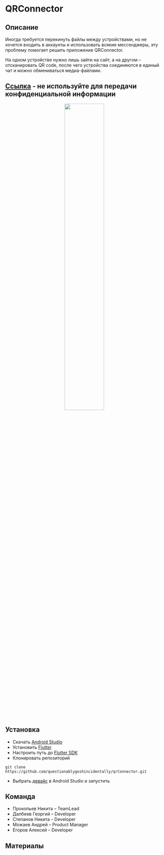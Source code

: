 # QRConnector
## Описание
Иногда требуется перекинуть файлы между устройствами, но не хочется входить в аккаунты и использовать всякие мессенджеры, эту проблему помогает решить приложение QRConnector.

На одном устройстве нужно лишь зайти на сайт, а на другом – отсканировать QR code, после чего устройства соединяются в единый чат и можно обмениваться медиа-файлами.

## [Ссылка](https://qrconnector-1d4d0.web.app/) - не используйте для передачи конфиденциальной информации
<p align="center">
<img src=https://github.com/questionablygoshincidentally/qrConnector/assets/54811112/b81bae05-3e26-4a68-91a2-31e162166f06 width="50%" height="50%">
</p>

## Установка
- Скачать [Android Studio](https://developer.android.com/studio)
- Установить [Flutter](https://hrk-flutter-website.web.app/docs/get-started/install)
- Настроить путь до [Flutter SDK](https://codelab.pro/ustanovka-i-nastrojka-flutter-v-android-studio/)
- Клонировать репозиторий
```
git clone https://github.com/questionablygoshincidentally/qrConnector.git
```
- Выбрать [девайс](https://scienceoxygen.com/how-do-i-select-a-device-in-android-studio/) в Android Studio и запустить

## Команда
- Прокопьев Никита – TeamLead
- Далбеев Георгий – Developer
- Степанов Никита – Developer
- Можаев Андрей – Product Manager
- Егоров Алексей – Developer

## Материалы
